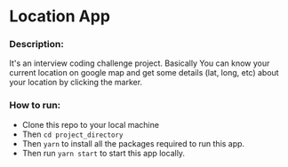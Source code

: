 # Location App

### Description: 
It's an interview coding challenge project. Basically You can know your current location on google map and get some details (lat, long, etc) about your location by clicking the marker.

### How to run:
- Clone this repo to your local machine
- Then ```cd project_directory```
- Then ``` yarn ``` to install all the packages required to run this app.
- Then run ```yarn start``` to start this app locally.
